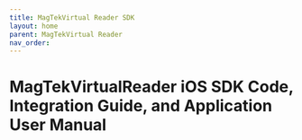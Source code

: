 ```yaml
---
title: MagTekVirtual Reader SDK
layout: home
parent: MagTekVirtual Reader
nav_order: 
---
```


# MagTekVirtualReader iOS SDK Code, Integration Guide, and Application User Manual



